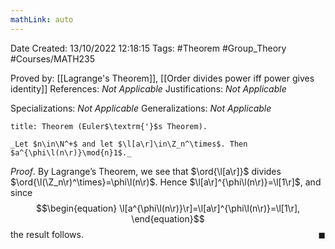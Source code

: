 ```yaml
---
mathLink: auto
---
```


<div class="topSpace"></div>

Date Created: 13/10/2022 12:18:15
Tags: #Theorem #Group_Theory #Courses/MATH235

Proved by: [[Lagrange's Theorem]], [[Order divides power iff power gives identity]]
References: _Not Applicable_
Justifications: _Not Applicable_

Specializations: _Not Applicable_
Generalizations: _Not Applicable_

``` ad-Theorem
title: Theorem (Euler$\textrm{'}$s Theorem).

_Let $n\in\N^+$ and let $\l[a\r]\in\Z_n^\times$. Then $a^{\phi\l(n\r)}\mod{n}1$._

```

_Proof_. By Lagrange$\textrm{'}$s Theorem, we see that $\ord{\l[a\r]}$ divides $\ord{\l(\Z_n\r)^\times}=\phi\l(n\r)$. Hence $\l[a\r]^{\phi\l(n\r)}=\l[1\r]$, and since
$$\begin{equation}
    \l[a^{\phi\l(n\r)}\r]=\l[a\r]^{\phi\l(n\r)}=\l[1\r],
\end{equation}$$
the result follows.<span style="float:right;">$\blacksquare$</span>
